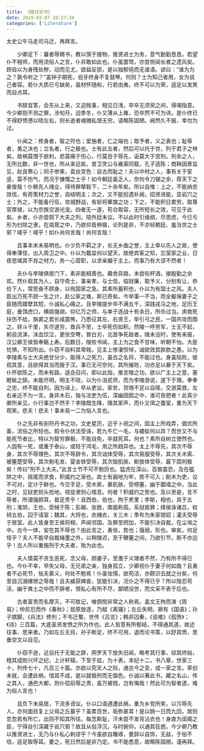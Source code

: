 ```yaml
---
title: 《报任安书》
date: 2019-03-07 18:27:18
categories: ['Literature']
---
```


太史公牛马走司马迁，再拜言。

　　少卿足下：曩者辱赐书，教以慎于接物，推贤进士为务，意气勤勤恳恳。若望仆不相师，而用流俗人之言，仆非敢如此也。仆虽罢驽，亦尝侧闻长者之遗风矣。顾自以为身残处秽，动而见尤，欲益反损，是以独郁悒而无谁语。谚曰：“谁为为之？孰令听之？”盖钟子期死，伯牙终身不复鼓琴。何则？士为知己者用，女为说己者容。若仆大质已亏缺矣，虽材怀随和，行若由夷，终不可以为荣，适足以发笑而自点耳。

<!-- more -->

　　书辞宜答，会东从上来，又迫贱事，相见日浅，卒卒无须臾之间，得竭指意。今少卿抱不测之罪，涉旬月，迫季冬，仆又薄从上雍，恐卒然不可为讳，是仆终已不得舒愤懑以晓左右，则长逝者魂魄私恨无穷。请略陈固陋。阙然久不报，幸勿为过。

　　仆闻之：修身者，智之符也；爱施者，仁之端也；取予者，义之表也；耻辱者，勇之决也；立名者，行之极也。士有此五者，然后可以托于世，列于君子之林矣。故祸莫憯于欲利，悲莫痛于伤心，行莫丑于辱先，诟莫大于宫刑。刑余之人，无所比数，非一世也，所从来远矣。昔卫灵公与雍渠同载，孔子适陈；商鞅因景监见，赵良寒心；同子参乘，袁丝变色：自古而耻之！夫以中材之人，事有关于宦竖，莫不伤气，而况于慷慨之士乎！如今朝廷虽乏人，奈何令刀锯之余，荐天下之豪俊哉！仆赖先人绪业，得待罪辇毂下，二十余年矣。所以自惟：上之，不能纳忠效信，有奇策材力之誉，自结明主；次之，又不能拾遗补阙，招贤进能，显岩穴之士；外之，不能备行伍，攻城野战，有斩将搴旗之功；下之，不能积日累劳，取尊官厚禄，以为宗族交游光宠。四者无一遂，苟合取容，无所短长之效，可见于此矣。乡者，仆亦尝厕下大夫之列，陪外廷末议。不以此时引维纲，尽思虑，今已亏形为扫除之隶，在阘茸之中，乃欲仰首伸眉，论列是非，不亦轻朝廷、羞当世之士邪？嗟乎！嗟乎！如仆尚何言哉！尚何言哉！

　　且事本末未易明也。仆少负不羁之才，长无乡曲之誉，主上幸以先人之故，使得奉薄伎，出入周卫之中。仆以为戴盆何以望天，故绝宾客之知，忘室家之业，日夜思竭其不肖之材力，务一心营职，以求亲媚于主上。而事乃有大谬不然者！

　　夫仆与李陵俱居门下，素非能相善也。趣舍异路，未尝衔杯酒，接殷勤之余欢。然仆观其为人，自守奇士，事亲孝，与士信，临财廉，取予义，分别有让，恭俭下人，常思奋不顾身，以徇国家之急。其素所蓄积也，仆以为有国士之风。夫人臣出万死不顾一生之计，赴公家之难，斯已奇矣。今举事一不当，而全躯保妻子之臣随而媒孽其短，仆诚私心痛之。且李陵提步卒不满五千，深践戎马之地，足历王庭，垂饵虎口，横挑强胡，仰亿万之师，与单于连战十有余日，所杀过当。虏救死扶伤不给，旃裘之君长咸震怖，乃悉征其左、右贤王，举引弓之民，一国共攻而围之。转斗千里，矢尽道穷，救兵不至，士卒死伤如积。然陵一呼劳军，士无不起，躬自流涕，沬血饮泣，更张空弮，冒白刃，北首争死敌者。陵未没时，使有来报，汉公卿王侯皆奉觞上寿。后数日，陵败书闻，主上为之食不甘味，听朝不怡。大臣忧惧，不知所出。仆窃不自料其卑贱，见主上惨凄怛悼，诚欲效其款款之愚，以为李陵素与士大夫绝甘分少，能得人之死力，虽古之名将，不能过也。身虽陷败，彼观其意，且欲得其当而报于汉。事已无可奈何，其所摧败，功亦足以暴于天下矣。仆怀欲陈之，而未有路，适会召问，即以此指，推言陵之功，欲以广主上之意，塞睚眦之辞。未能尽明，明主不晓，以为仆沮贰师，而为李陵游说，遂下于理。拳拳之忠，终不能自列。因为诬上，卒从吏议。家贫，货赂不足以自赎，交游莫救，左右亲近不为一言。身非木石，独与法吏为伍，深幽囹圄之中，谁可告愬者！此真少卿所亲见，仆行事岂不然乎？李陵既生降，隤其家声，而仆又佴之蚕室，重为天下观笑。悲夫！悲夫！事未易一二为俗人言也。

　　仆之先非有剖符丹书之功，文史星历，近乎卜祝之间，固主上所戏弄，倡优所畜，流俗之所轻也。假令仆伏法受诛，若九牛亡一毛，与蝼蚁何以异？而世又不与能死节者比，特以为智穷罪极，不能自免，卒就死耳。何也？素所自树立使然也。人固有一死，或重于泰山，或轻于鸿毛，用之所趋异也。太上不辱先，其次不辱身，其次不辱理色，其次不辱辞令，其次诎体受辱，其次易服受辱，其次关木索、被箠楚受辱，其次剔毛发、婴金铁受辱，其次毁肌肤、断肢体受辱，最下腐刑极矣！传曰“刑不上大夫。”此言士节不可不勉厉也。猛虎在深山，百兽震恐，及在槛阱之中，摇尾而求食，积威约之渐也。故士有画地为牢，势不可入；削木为吏，议不可对，定计于鲜也。今交手足，受木索，暴肌肤，受榜箠，幽于圜墙之中。当此之时，见狱吏则头抢地，视徒隶则心惕息。何者？积威约之势也。及以至是，言不辱者，所谓强颜耳，曷足贵乎！且西伯，伯也，拘于羑里；李斯，相也，具于五刑；淮阴，王也，受械于陈；彭越、张敖，南面称孤，系狱抵罪；绛侯诛诸吕，权倾五伯，囚于请室；魏其，大将也，衣赭衣，关三木；季布为朱家钳奴；灌夫受辱于居室。此人皆身至王侯将相，声闻邻国，及罪至罔加，不能引决自裁，在尘埃之中。古今一体，安在其不辱也？由此言之，勇怯，势也；强弱，形也。审矣，何足怪乎？夫人不能早自裁绳墨之外，以稍陵迟，至于鞭箠之间，乃欲引节，斯不亦远乎！古人所以重施刑于大夫者，殆为此也。

　　夫人情莫不贪生恶死，念父母，顾妻子，至激于义理者不然，乃有所不得已也。今仆不幸，早失父母，无兄弟之亲，独身孤立，少卿视仆于妻子何如哉？且勇者不必死节，怯夫慕义，何处不勉焉！仆虽怯懦，欲苟活，亦颇识去就之分矣，何至自沉溺缧绁之辱哉！且夫臧获婢妾，犹能引决，况仆之不得已乎？所以隐忍苟活，幽于粪土之中而不辞者，恨私心有所不尽，鄙陋没世，而文采不表于后也。

　　古者富贵而名摩灭，不可胜记，唯倜傥非常之人称焉。盖文王拘而演《周易》；仲尼厄而作《春秋》；屈原放逐，乃赋《离骚》；左丘失明，厥有《国语》；孙子膑脚，《兵法》修列；不韦迁蜀，世传《吕览》；韩非囚秦，《说难》《孤愤》；《诗》三百篇，大底圣贤发愤之所为作也。此人皆意有所郁结，不得通其道，故述往事、思来者。乃如左丘无目，孙子断足，终不可用，退而论书策，以舒其愤，思垂空文以自见。

　　仆窃不逊，近自托于无能之辞，网罗天下放失旧闻，略考其行事，综其终始，稽其成败兴坏之纪，上计轩辕，下至于兹，为十表，本纪十二，书八章，世家三十，列传七十，凡百三十篇。亦欲以究天人之际，通古今之变，成一家之言。草创未就，会遭此祸，惜其不成，是以就极刑而无愠色。仆诚以著此书，藏之名山，传之其人，通邑大都，则仆偿前辱之责，虽万被戮，岂有悔哉！然此可为智者道，难为俗人言也！

　　且负下未易居，下流多谤议。仆以口语遇遭此祸，重为乡党所笑，以污辱先人，亦何面目复上父母之丘墓乎？虽累百世，垢弥甚耳！是以肠一日而九回，居则忽忽若有所亡，出则不知其所往。每念斯耻，汗未尝不发背沾衣也！身直为闺阁之臣，宁得自引深藏于岩穴邪？故且从俗浮沉，与时俯仰，以通其狂惑。今少卿乃教以推贤进士，无乃与仆私心剌谬乎？今虽欲自雕琢，曼辞以自饰，无益，于俗不信，适足取辱耳。要之，死日然后是非乃定。书不能悉意，故略陈固陋。谨再拜。
